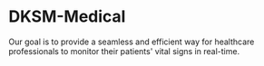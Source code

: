 # DKSM-Medical
Our goal is to provide a seamless and efficient way for healthcare professionals to monitor their patients' vital signs in real-time.
